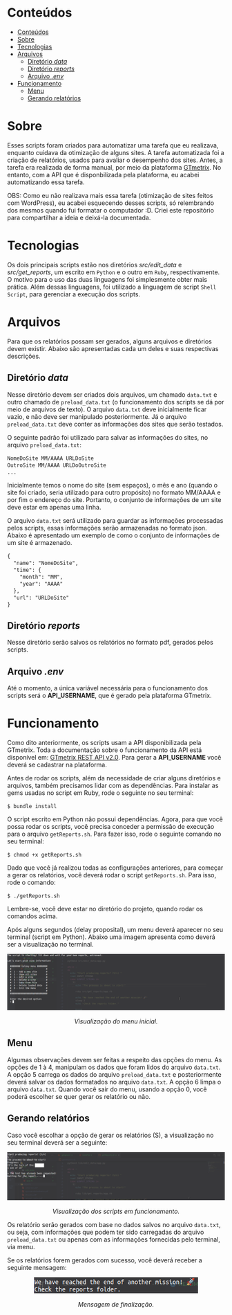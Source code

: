 # Conteúdos

- [Conteúdos](#conteúdos)
- [Sobre](#sobre)
- [Tecnologias](#tecnologias)
- [Arquivos](#arquivos)
  - [Diretório *data*](#diretório-data)
  - [Diretório *reports*](#diretório-reports)
  - [Arquivo *.env*](#arquivo-env)
- [Funcionamento](#funcionamento)
  - [Menu](#menu)
  - [Gerando relatórios](#gerando-relatórios)

# Sobre

Esses scripts foram criados para automatizar uma tarefa que eu realizava, enquanto cuidava da otimização de alguns sites. A tarefa automatizada foi a criação de relatórios, usados para avaliar o desempenho dos sites. Antes, a tarefa era realizada de forma manual, por meio da plataforma [GTmetrix](https://gtmetrix.com/). No entanto, com a API que é disponbilizada pela plataforma, eu acabei automatizando essa tarefa.

OBS: Como eu não realizava mais essa tarefa (otimização de sites feitos com WordPress), eu acabei esquecendo desses scripts, só relembrando dos mesmos quando fui formatar o computador :D. Criei este repositório para compartilhar a ideia e deixá-la documentada.

# Tecnologias

Os dois principais scripts estão nos diretórios *src/edit_data* e *src/get_reports*, um escrito em `Python` e o outro em `Ruby`, respectivamente. O motivo para o uso das duas linguagens foi simplesmente obter mais prática. Além dessas linguagens, foi utilizado a linguagem de script `Shell Script`, para gerenciar a execução dos scripts.

# Arquivos

Para que os relatórios possam ser gerados, alguns arquivos e diretórios devem existir. Abaixo são apresentadas cada um deles e suas respectivas descrições.

## Diretório *data*

Nesse diretório devem ser criados dois arquivos, um chamado `data.txt` e outro chamado de `preload_data.txt` (o funcionamento dos scripts se dá por meio de arquivos de texto). O arquivo `data.txt` deve inicialmente ficar vazio, e não deve ser manipulado posteriormente. Já o arquivo `preload_data.txt` deve conter as informações dos sites que serão testados.

O seguinte padrão foi utilizado para salvar as informações do sites, no arquivo `preload_data.txt`:

```
NomeDoSite MM/AAAA URLDoSite
OutroSite MM/AAAA URLDoOutroSite
...
```

Inicialmente temos o nome do site (sem espaços), o mês e ano (quando o site foi criado, seria utilizado para outro propósito) no formato MM/AAAA e por fim o endereço do site. Portanto, o conjunto de informações de um site deve estar em apenas uma linha.

O arquivo `data.txt` será utilizado para guardar as informações processadas pelos scripts, essas informações serão armazenadas no formato json. Abaixo é apresentado um exemplo de como o conjunto de informações de um site é armazenado.

```
{
  "name": "NomeDoSite", 
  "time": {
    "month": "MM", 
    "year": "AAAA"
  }, 
  "url": "URLDoSite"
}
```

## Diretório *reports*

Nesse diretório serão salvos os relatórios no formato pdf, gerados pelos scripts.

## Arquivo *.env*

Até o momento, a única variável necessária para o funcionamento dos scripts será o **API_USERNAME**, que é gerado pela plataforma GTmetrix.

# Funcionamento

Como dito anteriormente, os scripts usam a API disponibilizada pela GTmetrix. Toda a documentação sobre o funcionamento da API está disponível em: [GTmetrix REST API v2.0](https://gtmetrix.com/api/docs/2.0/). Para gerar a **API_USERNAME** você deverá se cadastrar na plataforma.

Antes de rodar os scripts, além da necessidade de criar alguns diretórios e arquivos, também precisamos lidar com as dependências. Para instalar as gems usadas no script em Ruby, rode o seguinte no seu terminal:

```
$ bundle install
```

O script escrito em Python não possui dependências. Agora, para que você possa rodar os scripts, você precisa conceder a permissão de execução para o arquivo `getReports.sh`. Para fazer isso, rode o seguinte comando no seu terminal:

```
$ chmod +x getReports.sh
```


Dado que você já realizou todas as configurações anteriores, para começar a gerar os relatórios, você deverá rodar o script `getReports.sh`. Para isso, rode o comando:

```
$ ./getReports.sh
```

Lembre-se, você deve estar no diretório do projeto, quando rodar os comandos acima.

Após alguns segundos (delay proposital), um menu deverá aparecer no seu terminal (script em Python). Abaixo uma imagem apresenta como deverá ser a visualização no terminal.

<img src="assets/img/menu.png">
<p align="center"><em>Visualização do menu inicial.</em></p>

## Menu

Algumas observações devem ser feitas a respeito das opções do menu. As opções de 1 à 4, manipulam os dados que foram lidos do arquivo `data.txt`. A opção 5 carrega os dados do arquivo `preload_data.txt` e posteriormente deverá salvar os dados formatados no arquivo `data.txt`. A opção 6 limpa o arquivo  `data.txt`. Quando você sair do menu, usando a opção 0, você poderá escolher se quer gerar os relatório ou não.

## Gerando relatórios

Caso você escolhar a opção de gerar os relatórios (S), a visualização no seu terminal deverá ser a seguinte:

<img src="assets/img/automating-reports.png">
<p align="center"><em>Visualização dos scripts em funcionamento.</em></p>

Os relatório serão gerados com base no dados salvos no arquivo `data.txt`, ou seja, com informações que podem ter sido carregadas do arquivo `preload_data.txt` ou apenas com as informações fornecidas pelo terminal, via menu.

Se os relatórios forem gerados com sucesso, você deverá receber a seguinte mensagem:

<div align="center">
  <img src="assets/img/goodbye-message.png">
  <p><em>Mensagem de finalização.</em></p>
</div>
